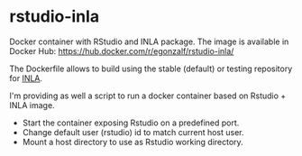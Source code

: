 # rstudio-inla
Docker container with RStudio and INLA package. The image is available in Docker Hub: https://hub.docker.com/r/egonzalf/rstudio-inla/

The Dockerfile allows to build using the stable (default) or testing repository for [INLA](http://www.r-inla.org).

I'm providing as well a script to run a docker container based on Rstudio + INLA image.
* Start the container exposing Rstudio on a predefined port.
* Change default user (rstudio) id to match current host user.
* Mount a host directory to use as Rstudio working directory.

